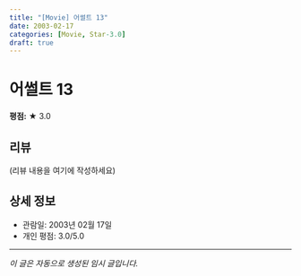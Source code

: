 ```yaml
---
title: "[Movie] 어썰트 13"
date: 2003-02-17
categories: [Movie, Star-3.0]
draft: true
---
```


# 어썰트 13

**평점:** ★ 3.0

## 리뷰

(리뷰 내용을 여기에 작성하세요)

## 상세 정보

- 관람일: 2003년 02월 17일
- 개인 평점: 3.0/5.0

---

*이 글은 자동으로 생성된 임시 글입니다.*
